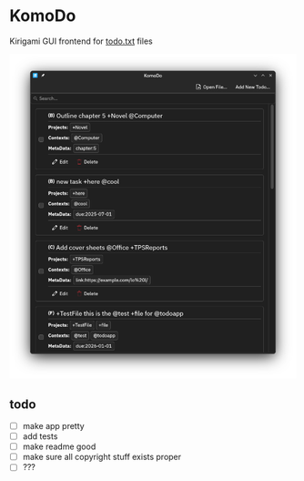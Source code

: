 # KomoDo

Kirigami GUI frontend for [todo.txt](http://todotxt.org/) files

![screenshot.png](screenshot.png)

## todo

- [ ] make app pretty
- [ ] add tests
- [ ] make readme good
- [ ] make sure all copyright stuff exists proper
- [ ] ???